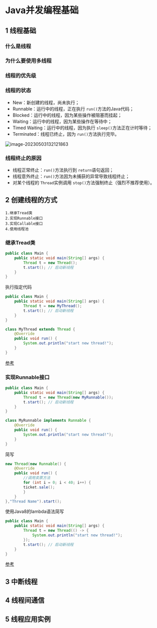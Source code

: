 # Java并发编程基础

## 1 线程基础

### 什么是线程

### 为什么要使用多线程

### 线程的优先级

### 线程的状态

* New：新创建的线程，尚未执行；
* Runnable：运行中的线程，正在执行 `run()`方法的Java代码；
* Blocked：运行中的线程，因为某些操作被阻塞而挂起；
* Waiting：运行中的线程，因为某些操作在等待中；
* Timed Waiting：运行中的线程，因为执行 `sleep()`方法正在计时等待；
* Terminated：线程已终止，因为 `run()`方法执行完毕。

![image-20230503132121863](https://cdn.jsdelivr.net/gh/iamk123/typora@main/uPic/2023/05/04/13042416831766641683176664243erV4pC-13212216830912821683091282100jSyioP-image-20230503132121863-20230504130424144.png)

### 线程终止的原因

- 线程正常终止：`run()`方法执行到 `return`语句返回；
- 线程意外终止：`run()`方法因为未捕获的异常导致线程终止；
- 对某个线程的 `Thread`实例调用 `stop()`方法强制终止（强烈不推荐使用）。

## 2 创建线程的方式

```
1.继承Tread类
2.实现Runnable接口
3.实现Callable接口
4.使用线程池
```

### 继承Tread类

```java
public class Main {
    public static void main(String[] args) {
        Thread t = new Thread();
        t.start(); // 启动新线程
    }
}
```

执行指定代码

```java
public class Main {
    public static void main(String[] args) {
        Thread t = new MyThread();
        t.start(); // 启动新线程
    }
}

class MyThread extends Thread {
    @Override
    public void run() {
        System.out.println("start new thread!");
    }
}
```

[参考](https://www.liaoxuefeng.com/wiki/1252599548343744/1306580710588449)

### 实现Runnable接口

```java
public class Main {
    public static void main(String[] args) {
        Thread t = new Thread(new MyRunnable());
        t.start(); // 启动新线程
    }
}

class MyRunnable implements Runnable {
    @Override
    public void run() {
        System.out.println("start new thread!");
    }
}
```

简写

```java
new Thread(new Runnable() {
  	@Override
  	public void run() {
    	//调用卖票方法
    	for (int i = 0; i < 40; i++) {
      	ticket.sale();
    	}
  	}
},"Thread Name").start();
```

使用Java8的lambda语法简写

```java
public class Main {
    public static void main(String[] args) {
        Thread t = new Thread(() -> {
            System.out.println("start new thread!");
        });
        t.start(); // 启动新线程
    }
}
```

[参考](https://www.liaoxuefeng.com/wiki/1252599548343744/1306580710588449)

## 3 中断线程

## 4 线程间通信

## 5 线程应用实例
